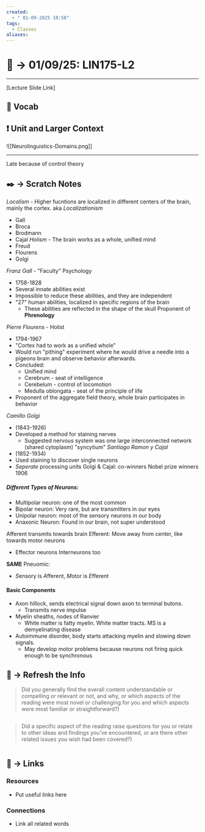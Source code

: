 ```yaml
---
created:
  - " 01-09-2025 10:58"
tags:
  - Classes
aliases:
---
```


# 📗 ->  01/09/25: LIN175-L2
---
[Lecture Slide Link]

## 🎤 Vocab



## ❗ Unit and Larger Context

![[Neurolinguistics-Domains.png]]

--- 
Late because of control theory




## ✒️ -> Scratch Notes
*Localism* - Higher fucntions are localized in different centers of the brain, mainly the cortex. aka *Localizationism*
- Gall
- Broca
- Brodmann
- Cajal
*Holism* - The brain works as a whole, unified mind
- Freud
- Flourens
- Golgi

*Franz Gall* - "Faculty" Psychology
- 1758-1828
- Several innate abilities exist
- Impossible to reduce these abilities, and they are independent
- "27" human abilities, localized in specific regions of the brain
	- These abilities are reflected in the shape of the skull
Proponent of **Phrenology**

*Pierre Flourens* - Holist
- 1794-1967
- "Cortex had to work as a unified whole"
- Would run "pithing" experiment where he would drive a needle into a pigeons brain and observe behavior afterwards. 
- Concluded:
	- Unified mind
	- Cerebrum - seat of intelligence
	- Cerebelum - control of locomotion
	- Medulla oblongata - seat of the principle of life
- Proponent of the aggregate field theory, whole brain participates in behavior

*Camillo Golgi*
- (1843-1926)
- Developed a method for staining nerves
	- Suggested nervous system was one large interconnected network (shared cytoplasm) "syncytium"
*Santiago Ramon y Cajal*
- (1852-1934)
- Used staining to discover single neurons
- *Seperate* processing units
Golgi & Cajal: co-winners Nobel prize winners 1906

##### Different Types of Neurons:
- Multipolar neuron: one of the most common
- Bipolar neuron: Very rare, but are transmitters in our eyes
- Unipolar neuron: most of the sensory neurons in our body
- Anaxonic Neuron: Found in our brain, not super understood

Afferent transmits towards brain
Efferent: Move away from center, like towards motor neurons
- Effector neurons
Interneurons too

**SAME** Pneuomic:
- *S*ensory is *A*fferent, *M*otor is *E*fferent 

#### Basic Components
- Axon hillock, sends electrical signal down axon to terminal butons.
	- Transmits nerve impulse
- Myelin sheaths, nodes of Ranvier
	- White matter is fatty myelin. White matter tracts.
MS is a demyelinating disease
- Autoimmune disorder, body starts attacking myelin and slowing down signals.
	- May develop motor problems because neurons not firing quick enough to be synchronous



## 🧪 -> Refresh the Info
> Did you generally find the overall content understandable or compelling or relevant or not, and why, or which aspects of the reading were most novel or challenging for you and which aspects were most familiar or straightforward?)  
```

```

> Did a specific aspect of the reading raise questions for you or relate to other ideas and findings you’ve encountered, or are there other related issues you wish had been covered?)
```

```




## 🔗 -> Links
### Resources
- Put useful links here


### Connections
- Link all related words
